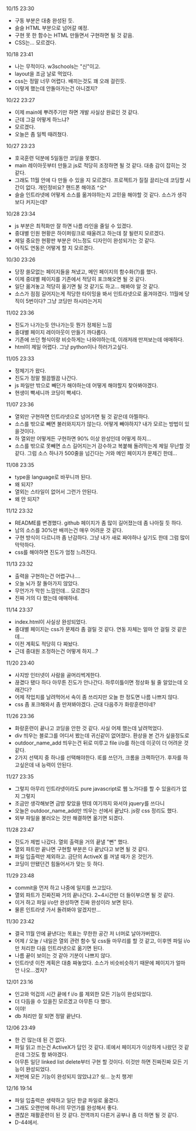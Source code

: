 10/15 23:30
- 구동 부분은 대충 완성된 듯.
- 슬슬 HTML 부분으로 넘어갈 예정.
- 구현 못 한 함수는 HTML 만들면서 구현하면 될 것 같음.
- CSS는... 모르겠다.

10/18 23:41
- 나는 무적이다. w3schools는 "신"이고.
- layout을 조금 날로 먹었다.
- css는 정말 너무 어렵다. 배끼는것도 꽤 오래 걸린듯.
- 이렇게 했는데 안돌아가는건 아니겠지?

10/22 23:27
- 이제 main에 뿌려주기만 하면 개발 사실상 완료인 것 같다.
- 근데 그걸 어떻게 하느냐?
- 모르겠다.
- 오늘은 좀 일찍 때려쳤다.

10/27 23:23
- 호국훈련 덕분에 5일동안 코딩을 못했다.
- main 레이아웃부터 만들고 js로 적당히 조정하면 될 것 같다. 대충 감이 잡히는 것 같다.
- 그래도 11월 안에 다 만들 수 있을 지 모르겠다. 프로젝트가 질질 끌리는데 코딩할 시간이 없다. 개인정비요? 핸드폰 해야죠 ^오^
- 슬슬 인트라넷에 어떻게 소스를 옮겨야하는지 고민을 해야할 것 같다. 소스가 생각보다 커지는데?

10/28 23:34
- js 부분은 최적화만 잘 하면 나름 라인을 줄일 수 있겠다.
- 중대별 인원 현황은 하이퍼링크로 때울려고 하는데 잘 될련지 모르겠다.
- 제일 중요한 현황판 부분은 어느정도 디자인이 완성되가는 것 같다.
- 아직도 연동은 어떻게 할 지 모르겠다.

10/30 23:26
- 당장 쓸모없는 페이지들을 쳐냈고, 메인 페이지의 함수화(?)를 했다.
- 이제 중대별 페이지를 기존에서 적당히 포크해오면 될 것 같다.
- 일단 옮겨놓고 적당히 옮기면 될 것 같기도 하고... 해봐야 알 것 같다.
- 소스가 점점 길어지는게 적당한 타이밍을 봐서 인트라넷으로 옮겨야겠다. 11월에 당직이 5번이다? 그냥 코딩만 하시라는거지

11/02 23:36
- 진도가 나가는듯 안나가는듯 뭔가 정체된 느낌
- 중대별 페이지 레이아웃이 만들기 까다롭다.
- 기존에 쓰던 형식이랑 비슷하게는 나와야하는데, 이래저래 만져보는데 애매하다.
- html이 제일 어렵다. 그냥 python이나 하러가고싶다.

11/05 23:33
- 정체기가 왔다.
- 진도가 정말 찔끔찔끔 나간다.
- js 파일만 밖으로 빼던가 해야하는데 어떻게 해야할지 찾아봐야겠다.
- 현생이 빡세니까 코딩이 빡세다.

11/07 23:36
- 열외만 구현하면 인트라넷으로 넘어가면 될 것 같은데 아찔하다.
- 소스를 밖으로 빼면 불러와지지가 않는다. 어떻게 빼야하지? 내가 모르는 방법이 있을것이다.
- 하 열외만 어떻게든 구현하면 90% 이상 완성인데 어떻게 하지...
- 소스를 밖으로 못빼면 소스 길어지는거 감수하고 복붙해 돌려막는게 제일 무난할 것 같다. 그럼 소스 하나가 500줄을 넘긴다는 거와 메인 페이지가 문제긴 한데...

11/08 23:35
- type을 language로 바꾸니까 된다.
- 왜 되지?
- 열외는 스타일이 없어서 그런가 안된다.
- 왜 안 되지?

11/12 23:32
- README를 변경했다. github 페이지가 좀 많이 길어졌는데 좀 나아질 듯 하다.
- 남의 소스를 30%만 배끼는건 매우 어려운 것 같다.
- 구현 방식이 다르니까 좀 난감하다. 그냥 내가 새로 짜야하나 싶기도 한데 그럼 많이 막막하다.
- css를 해야하면 진도가 엄청 느려진다.

11/13 23:32
- 출력을 구현하는건 어렵구나....
- 오늘 뇌가 잘 돌아가지 않았다.
- 무언가가 막힌 느낌인데... 모르겠다
- 진짜 거의 다 했는데 애매하네.

11/14 23:37
- index.html이 사실상 완성되었다.
- 중대별 페이지는 css가 문제라 좀 걸릴 것 같다. 연동 자체는 얼마 안 걸릴 것 같은데...
- 이전 계획도 적당히 다 짜놨다.
- 근데 중대원 조정하는건 어떻게 하지...?

11/20 23:40
- 사지방 인터넷이 사람을 골머리썩게한다.
- 끊겼다 됐다 하다 아무튼 진도가 안나간다. 하루이틀이면 정상화 될 줄 알았는데 오래간다?
- 어제 작업치를 날려먹어서 속이 좀 쓰리지만 오늘 한 정도면 나름 나쁘지 않다.
- css 좀 포크해와서 좀 만져봐야겠다. 근대 다음주가 화랑훈련이네?

11/26 23:36
- 화랑훈련이 끝나고 코딩을 안한 것 같다. 사실 어제 했는데 날려먹었다.
- div 띄우는 블로그를 어디서 봤는데 귀신같이 없어졌다. 환상을 본 건가 싶을정도로
- outdoor_name_add 띄우는건 뒤로 미루고 file i/o를 하는데 이곳이 더 어려운 것 같다.
- 2가지 선택지 중 하나를 선택해야한다. IE를 쓰던가, 크롬을 크랙하던가. 후자를 하고싶은데 내 능력이 안된다.

11/27 23:35
- 그렇지 아무리 인트라넷이라도 pure javascript로 웹 노가다를 할 수 있을리가 없지 그렇지
- 조금만 생각해보면 금방 찾았을 텐데 여기까지 와서야 jquery를 쓰다니
- 오늘은 outdoor_name_add만 띄우는 선에서 끝났다. js랑 css 정리도 했다.
- 외부 파일을 불러오는 것만 해결하면 옮기면 되겠다.

11/28 23:47
- 진도가 제법 나갔다. 열외 출력을 거의 끝낼 "뻔" 했다.
- 열외 파트만 끝나면 구현할 부분은 다 끝났다고 보면 될 것 같다.
- 파일 입출력만 제외하고. 금단의 ActiveX 를 꺼낼 때가 온 것인가.
- 코딩이 안됐던건 힘들어서가 맞는 듯 하다.

11/29 23:48
- commit을 먼저 하고 나중에 일지를 쓰고있다.
- 열외 파트가 진짜진짜 거의 끝나간다. 2~4시간만 더 들이부으면 될 것 같다.
- 이거 하고 파일 i/o만 완성하면 진짜 완성이라 보면 된다.
- 물론 인트라넷 가서 돌려봐야 알겠지만...

11/30 23:42
- 결국 11월 안에 끝낸다는 목표는 무한한 공간 저 너머로 날아가버렸다.
- 어제 / 오늘 / 내일은 열외 관련 함수 및 css들 마무리를 할 것 같고, 이후엔 파일 i/o만 처리한 다음 인트라넷으로 옮기면 된다.
- 나름 끝이 보이는 것 같아 기분이 나쁘지 않다.
- 인트라넷 이전 계획은 대충 짜놓았다. 소스가 비슷비슷하기 때문에 페이지가 얼마 안 나오...겠지?

12/01 23:16
- 인고와 억겁의 시간 끝에 f i/o 를 제외한 모든 기능이 완성되었다.
- 더 다듬을 수 있을진 모르겠고 아무튼 다 했다.
- 이야!
- db 처리만 잘 되면 정말 끝난다.

12/06 23:49
- 한 건 많는데 된 건 없다.
- 파일 읽고 쓰는건 ActiveX가 답인 것 같다. IE에서 페이지가 이상하게 나왔던 것 같은데 그것도 함 봐야겠다.
- 아무튼 일단 linked list delete부터 구현 할 것이다. 이것만 하면 진짜진짜 모든 기능이 완성되었다.
- 저번에 모든 기능이 완성되지 않았냐고? 쉿... 눈치 챙겨!

12/16 19:14
- 파일 입출력은 생략하고 일단 한글 파일로 옮겼다.
- 그래도 오랜만에 하나의 무언가를 완성해서 좋다.
- 괜찮은 재활훈련이 된 것 같다. 전역까지 다른거 공부나 좀 더 하면 될 것 같다.
- D-44에서.